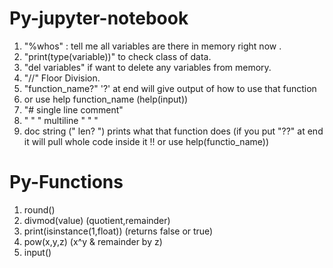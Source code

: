 # Py-jupyter-notebook

1) "%whos" : tell me all variables are there in memory right now .
2) "print(type(variable))" to check class of data.
3) "del variables" if want to delete any variables from memory.
4) "//" Floor Division.
5) "function_name?" '?' at end will give output of how to use that function
6) or use help function_name (help(input))
7) "# single line comment"
8) " " "  multiline " " " 
9) doc string (" len? ") prints what that function does (if you put "??" at end it will pull whole code inside it !! or use help(functio_name))



# Py-Functions

1) round()
2) divmod(value)  (quotient,remainder)
3) print(isinstance(1,float)) (returns false or true)
4) pow(x,y,z) (x^y & remainder by z)
5) input()


